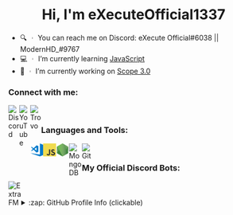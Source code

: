 <h1 align="center">Hi, I'm eXecuteOfficial1337</h1>

- 🔍 ︲ You can reach me on Discord: eXecute Official#6038 || ModernHD_#9767
- 💻 ︲ I’m currently learning [JavaScript](https://www.javascript.com/)
- 🔧 ︲ I’m currently working on [Scope 3.0](https://discord.gg/rm5xTwWKRq)

### Connect with me:
<a href="https://discord.gg/raxbKHt">
<img align="left" alt="Discord" width="22px" src="https://cdn.discordapp.com/attachments/712695615435309126/834480412779741184/NicePng_discord-png_175360.png" />
</a>
<a href="https://www.youtube.com/channel/UC-VWGLWyjXf-WI-37g2UiMA">
<img align="left" alt="YouTube" width="22px" src="https://cdn.discordapp.com/attachments/712695615435309126/834480114397478944/youtube-logo-png-46031.png" />
</a>
<a href="https://trovo.live/ModernHD_">
<img align="left" alt="Trovo" width="22px" src="https://static.trovo.live/cat/img/icon_512.4f5f85.png" />
</a>
<br />

### Languages and Tools:
<a href="https://code.visualstudio.com/">
<img align="left" alt="Visual Studio Code" width="26px" src="https://raw.githubusercontent.com/github/explore/80688e429a7d4ef2fca1e82350fe8e3517d3494d/topics/visual-studio-code/visual-studio-code.png" />
</a>
<a href="https://www.javascript.com/">
<img align="left" alt="JavaScript" width="26px" src="https://raw.githubusercontent.com/github/explore/80688e429a7d4ef2fca1e82350fe8e3517d3494d/topics/javascript/javascript.png" />
</a>
<a href="https://nodejs.org/en/">
<img align="left" alt="Node.js" width="26px" src="https://raw.githubusercontent.com/github/explore/80688e429a7d4ef2fca1e82350fe8e3517d3494d/topics/nodejs/nodejs.png"/>
</a>
<a href="https://cloud.mongodb.com/">
<img align="left" alt="MongoDB" width="26px" src="https://cdn.discordapp.com/attachments/712695615435309126/834484527199682620/kisspng-mongodb-logo-database-nosql-postgresql-how-to-create-an-outstanding-tech-stack-clickup-bl-5c.png" />
</a>
<a href="https://git-scm.com/">
<img align="left" alt="Git" width="26px" src="https://cdn.discordapp.com/attachments/712695615435309126/834484342595387422/git.png" />
</a>


<br />

### My Official Discord Bots:


<a href="https://top.gg/bot/583392122267500595">
<img align="left" alt="ExtraFM" width="26px" style="border-radius:50% src="https://cdn.discordapp.com/avatars/583392122267500595/0fcfd2af951b0879c11d3f9518b8a6f3.png"/>
     </a>

<br />

<br />





<details>
  <summary>:zap: GitHub Profile Info (clickable) </summary>
  <h1 align="center">Profile Status</h1>
  <details>
    <summary>:zap: Languages (clickabe) </summary>
  <img align="center" alt="Most used languages" src="https://github-readme-stats.vercel.app/api/top-langs/?username=eXecuteOfficial1337&show_icons=true&theme=blue-green)](https://github.com/anuraghazra/github-readme-stats)" />
    </details>
  
  <details>
    <summary>:zap: GitHub Status (clickable)</summary>
  <img align="center" alt="My GitHub Stats" src="https://github-readme-stats.vercel.app/api?username=executeofficial1337&show_icons=true&count_private=true&theme=blue-green" />
</details>

